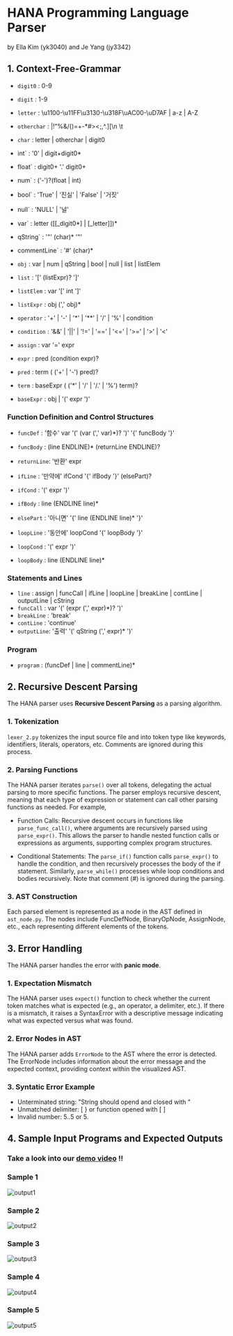 # HANA Programming Language Parser
by Ella Kim (yk3040) and Je Yang (jy3342)


## 1. Context-Free-Grammar
- `digit0`    : 0-9
- `digit`     : 1-9
- `letter`    : \u1100-\u11FF\u3130-\u318F\uAC00-\uD7AF | a-z | A-Z
- `otherchar` : |!”%&/()=+-*#><;,^.][\n \t
- `char`      : letter | otherchar | digit0

- int`       : '0' | digit+digit0*
- float`     : digit0+ '.' digit0+
- num`       : ('-')?(float | int)
- bool`      : 'True' | '진실' | 'False' | '거짓'
- null`      : 'NULL' | '널'
- var`       : letter ([[_digit0*] | [_letter]])*
- qString`   : '"' (char)* '"'
- commentLine`   : '#' (char)*

- `obj`       : var | num | qString | bool | null | list | listElem

- `list`      : '[' (listExpr)? ']'
- `listElem`  : var '[' int ']'
- `listExpr`  : obj (',' obj)*

- `operator`  : '+' | '-' | '*' | '**' | '/' | '%' | condition
- `condition` : '&&' | '||' | '!=' | '==' | '<=' | '>=' | '>' | '<'

- `assign`    : var '=' expr

- `expr`      : pred (condition expr)?
- `pred`      : term ( ('+' | '-') pred)?
- `term`      : baseExpr ( ('*' | '/' | '/.' | '%') term)?
- `baseExpr`  : obj | '(' expr ')'

### Function Definition and Control Structures
- `funcDef`   : '함수' var '(' (var (',' var)*)? ')' '{' funcBody '}'
- `funcBody`  : (line ENDLINE)* (returnLine ENDLINE)?
- `returnLine`: '반환' expr

- `ifLine`    : '만약에' ifCond '{' ifBody '}' (elsePart)?
- `ifCond`    : '(' expr ')'
- `ifBody`    : line (ENDLINE line)*

- `elsePart`  : '아니면' '{' line (ENDLINE line)* '}'

- `loopLine`  : '동안에' loopCond '{' loopBody '}'
- `loopCond`  : '(' expr ')'
- `loopBody`  : line (ENDLINE line)*

### Statements and Lines
- `line`      : assign | funcCall | ifLine | loopLine | breakLine | contLine | outputLine | cString
- `funcCall`  : var '(' (expr (',' expr)*)? ')'
- `breakLine` : 'break'
- `contLine`  : 'continue'
- `outputLine`: '출력' '(' qString (',' expr)* ')'

### Program
- `program`   : (funcDef | line | commentLine)*



## 2. Recursive Descent Parsing
The HANA parser uses **Recursive Descent Parsing** as a parsing algorithm. 
### 1. Tokenization
`lexer_2.py` tokenizes the input source file and into token type like keywords, identifiers, literals, operators, etc. 
Comments are ignored during this process.

### 2. Parsing Functions
The HANA parser iterates `parse()` over all tokens, delegating the actual parsing to more specific functions. The parser employs recursive descent, meaning that each type of expression or statement can call other parsing functions as needed. For example,
- Function Calls: Recursive descent occurs in functions like `parse_func_call()`, where arguments are recursively parsed using `parse_expr()`. This allows the parser to handle nested function calls or expressions as arguments, supporting complex program structures.

- Conditional Statements: The `parse_if()` function calls `parse_expr()` to handle the condition, and then recursively processes the body of the if statement. Similarly, `parse_while()` processes while loop conditions and bodies recursively.
Note that comment (#) is ignored during the parsing.

### 3. AST Construction
Each parsed element is represented as a node in the AST defined in `ast_node.py`. The nodes include FuncDefNode, BinaryOpNode, AssignNode, etc., each representing different elements of the tokens. 



## 3. Error Handling
The HANA parser handles the error with **panic mode**.
### 1. Expectation Mismatch
The HANA parser uses `expect()` function to check whether the current token matches what is expected (e.g., an operator, a delimiter, etc.). If there is a mismatch, it raises a SyntaxError with a descriptive message indicating what was expected versus what was found.

### 2. Error Nodes in AST
The HANA parser adds `ErrorNode` to the AST where the error is detected. The ErrorNode includes information about the error message and the expected context, providing context within the visualized AST. 

### 3. Syntatic Error Example
- Unterminated string: "String should opend and closed with "
- Unmatched delimiter: [ } or function opened with [ ]
- Invalid number: 5..5 or 5.


## 4. Sample Input Programs and Expected Outputs
### Take a look into our [demo video](https://youtu.be/yiyRi3v4ZIM) !!
### Sample 1
![output1](./samples_output/sample1.png)

### Sample 2
![output2](./samples_output/sample2.png)

### Sample 3
![output3](./samples_output/sample3.png)

### Sample 4
![output4](./samples_output/sample4.png)

### Sample 5
![output5](./samples_output/sample5.png)